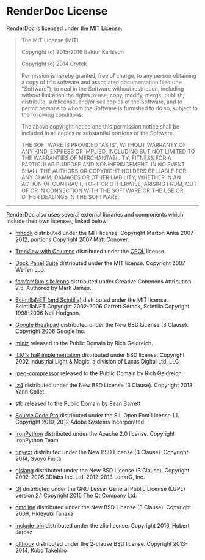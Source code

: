 # RenderDoc License

RenderDoc is licensed under the MIT License:

> The MIT License (MIT)
> 
> Copyright (c) 2015-2016 Baldur Karlsson
>
> Copyright (c) 2014 Crytek
> 
> Permission is hereby granted, free of charge, to any person obtaining a copy
> of this software and associated documentation files (the "Software"), to deal
> in the Software without restriction, including without limitation the rights
> to use, copy, modify, merge, publish, distribute, sublicense, and/or sell
> copies of the Software, and to permit persons to whom the Software is
> furnished to do so, subject to the following conditions:
> 
> The above copyright notice and this permission notice shall be included in
> all copies or substantial portions of the Software.
> 
> THE SOFTWARE IS PROVIDED "AS IS", WITHOUT WARRANTY OF ANY KIND, EXPRESS OR
> IMPLIED, INCLUDING BUT NOT LIMITED TO THE WARRANTIES OF MERCHANTABILITY,
> FITNESS FOR A PARTICULAR PURPOSE AND NONINFRINGEMENT. IN NO EVENT SHALL THE
> AUTHORS OR COPYRIGHT HOLDERS BE LIABLE FOR ANY CLAIM, DAMAGES OR OTHER
> LIABILITY, WHETHER IN AN ACTION OF CONTRACT, TORT OR OTHERWISE, ARISING FROM,
> OUT OF OR IN CONNECTION WITH THE SOFTWARE OR THE USE OR OTHER DEALINGS IN
> THE SOFTWARE.

---

RenderDoc also uses several external libraries and components which include their own licenses, linked below:

- [mhook](http://codefromthe70s.org/mhook23.aspx)
  distributed under the MIT license.
  Copyright Marton Anka 2007-2012, portions Copyright 2007 Matt Conover.

- [TreeView with Columns](http://www.codeproject.com/Articles/23746/TreeView-with-Columns)
  distributed under the [CPOL](http://www.codeproject.com/info/cpol10.aspx) license.

- [Dock Panel Suite](http://dockpanelsuite.com/)
  distributed under the MIT license.
  Copyright 2007 Weifen Luo.

- [famfamfam silk icons](http://www.famfamfam.com/lab/icons/silk/)
  distributed under Creative Commons Attribution 2.5.
  Authored by Mark James.

- [ScintillaNET (and Scintilla)](http://scintillanet.codeplex.com/)
  distributed under the MIT license.
  ScintillaNET Copyright 2002-2006 Garrett Serack,
  Scintilla Copyright 1998-2006 Neil Hodgson.

- [Google Breakpad](https://code.google.com/p/google-breakpad/)
  distributed under the New BSD License (3 Clause).
  Copyright 2006 Google Inc.

- [miniz](https://code.google.com/p/miniz/)
  released to the Public Domain by Rich Geldreich.

- [ILM's half implementation](https://github.com/openexr/openexr/tree/master/IlmBase/Half)
  distributed under BSD license.
  Copyright 2002 Industrial Light & Magic, a division of Lucas Digital Ltd. LLC

- [jpeg-compressor](https://code.google.com/p/jpeg-compressor/)
  released to the Public Domain by Rich Geldreich.

- [lz4](https://code.google.com/p/lz4/)
  distributed under the New BSD License (3 Clause).
  Copyright 2013 Yann Collet.

- [stb](https://github.com/nothings/stb)
  released to the Public Domain by Sean Barrett

- [Source Code Pro](https://github.com/adobe-fonts/source-code-pro)
  distributed under the SIL Open Font License 1.1.
  Copyright 2010, 2012 Adobe Systems Incorporated.

- [IronPython](http://ironpython.net/)
  distributed under the Apache 2.0 license.
  Copyright IronPython Team

- [tinyexr](https://github.com/syoyo/tinyexr)
  distributed under the New BSD License (3 Clause).
  Copyright 2014, Syoyo Fujita

- [glslang](https://github.com/KhronosGroup/glslang)
  distributed under the New BSD License (3 Clause).
  Copyright 2002-2005 3Dlabs Inc. Ltd. 2012-2013 LunarG, Inc.

- [Qt](http://www.qt.io/)
  distributed under the GNU Lesser General Public License (LGPL) version 2.1
  Copyright 2015 The Qt Company Ltd.

- [cmdline](https://github.com/tanakh/cmdline)
  distributed under the New BSD License (3 Clause).
  Copyright 2009, Hideyuki Tanaka

- [include-bin](https://github.com/Marqin/include-bin)
  distributed under the zlib license.
  Copyright 2016, Hubert Jarosz

- [plthook](https://github.com/kubo/plthook)
  distributed under the 2-clause BSD license.
  Copyright 2013-2014, Kubo Takehiro

